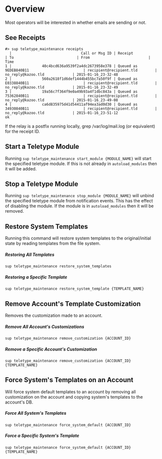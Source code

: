 
# Overview

Most operators will be interested in whether emails are sending or not.

## See Receipts

    #> sup teletype_maintenance receipts
      |                                Call or Msg ID | Receipt                                       | To                             | From                           | Time
    1 |              40c4bcd636a9539f2a4dc2673958e378 | Queued as 9EDEB840B11                         | recipient@recipient.tld        | no_reply@kazoo.tld             | 2015-01-16_23-32-48
    2 |              560a2618f1d6def1444b455bc7a50f9f | Queued as E0338840B11                         | recipient@recipient.tld        | no_reply@kazoo.tld             | 2015-01-16_23-32-49
    3 |              19a56c7f364f9e0a49b93a4f1dbc843a | Queued as 75362840B11                         | recipient@recipient.tld        | no_reply@kazoo.tld             | 2015-01-16_23-49-08
    4 |              ca6d835975d41d54411af94ea3ad0d30 | Queued as 34930840B11                         | recipient@recipient.tld        | no_reply@kazoo.tld             | 2015-01-16_23-51-12
    ok

If the relay is a postfix running locally, grep /var/log/mail.log (or equivalent) for the receipt ID.

## Start a Teletype Module

Running `sup teletype_maintenance start_module {MODULE_NAME}` will start the specified teletype
module. If this is not already in `autoload_modules` then it will be added.

## Stop a Teletype Module

Running `sup teletype_maintenance stop_module {MODULE_NAME}` will unbind the specified teletype
module from notification events. This has the effect of disabling the module. If the module is in
`autoload_modules` then it will be removed.

## Restore System Templates

Running this command will restore system templates to the original/initial state by reading templates from the file system.

##### Restoring All Templates
```shell
sup teletype_maintenance restore_system_templates
```

##### Restoring a Specific Template
```shell
sup teletype_maintenance restore_system_template {TEMPLATE_NAME}
```

## Remove Account's Template Customization

Removes the customization made to an account.

##### Remove All Account's Customizations

```shell
sup teletype_maintenance remove_customization {ACCOUNT_ID}
```

##### Remove a Specific Account's Customization

```shell
sup teletype_maintenance remove_customization {ACCOUNT_ID} {TEMPLATE_NAME}
```

## Force System's Templates on an Account

Will force system default templates to an account by removing all customization on the account and copying system's templates to the account's DB.

##### Force All System's Templates

```shell
sup teletype_maintenance force_system_default {ACCOUNT_ID}
```

##### Force a Specific System's Template

```shell
sup teletype_maintenance force_system_default {ACCOUNT_ID} {TEMPLATE_NAME}
```
